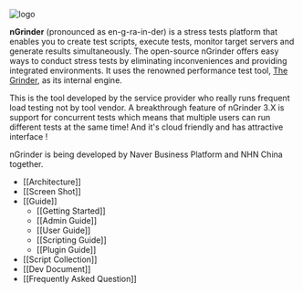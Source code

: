 ![logo](https://github.com/naver/ngrinder/wiki/assets/Home-ac3b2.png)

**nGrinder** (pronounced as en-g-ra-in-der) is a stress tests platform that enables you to create test scripts, execute tests, monitor target servers and generate results simultaneously. The open-source nGrinder offers easy ways to conduct stress tests by eliminating inconveniences and providing integrated environments. It uses the renowned performance test tool, [The Grinder](http://grinder.sourceforge.net/), as its internal engine.

This is the tool developed by the service provider who really runs frequent load testing not by tool vendor. A breakthrough feature of nGrinder 3.X is support for concurrent tests which means that multiple users can run different tests at the same time! And it's cloud friendly and has attractive interface !

nGrinder is being developed by Naver Business Platform and NHN China together.

- [[Architecture]]
- [[Screen Shot]]
- [[Guide]]
    - [[Getting Started]]
    - [[Admin Guide]]
    - [[User Guide]]
    - [[Scripting Guide]]
    - [[Plugin Guide]]
- [[Script Collection]]
- [[Dev Document]]
- [[Frequently Asked Question]]
